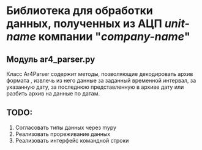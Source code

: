 # Библиотека для обработки данных, полученных из АЦП ***unit-name*** компании "***company-name***"

## Модуль **ar4_parser.py**

Класс Ar4Parser содержит методы, позволяющие декодировать архив формата <AR4>, извлечь из него данные за заданный временной интервал, за указанную дату, за последнюю представленную в архиве дату или разбить архив на данные по датам.

## TODO:

1. Согласовать типы данных через mypy
2. Реализовать прореживание данных 
3. Реализовать интерфейс командной строки  
